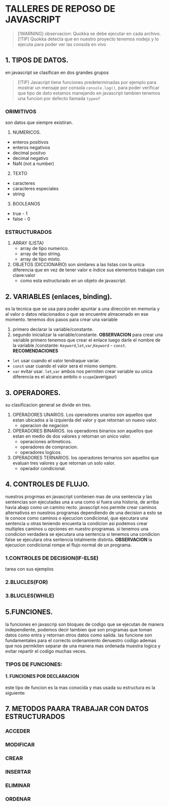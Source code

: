 # TALLERES DE REPOSO DE JAVASCRIPT
>[!WARNING] observacion: Quokka se debe ejecutar en cada archivo.
>[!TIP] Quokka detecta que en nuestro proyecto tenemos nodejs y lo ejecuta para poder ver las consola en vivo

## 1. TIPOS DE DATOS.
en javascript se clasifican en dos grandes grupos
>[!TIP] Javacript tiene funciones predeterminadas por ejemplo para mostrar un mensaje por consola `console.log()`,
para poder verificar que tipo de dato estamos manejando en javascript tambien tenemos una funcion por defecto llamada
`typeof`
### ORIMITIVOS
son datos que siempre existiran.
1. NUMERICOS.
  - enteros positivos
  - enteros negativos
  - decimal positvo
  - decimal negativo
  - NaN (not a number)
2. TEXTO
  - caracteres
  - caracteres especiales
  - string
3. BOOLEANOS
  - true   - 1
  - false  - 0
### ESTRUCTURADOS 
1. ARRAY (LISTA)
   - array de tipo numerico.
   - array de tipo string.
   - array de tipo mixto.
2. OBJETOS (DICCIONARIO)
   son similares a las listas con la unica diferencia que en vez de tener valor e indice sus elementos trabajan
   con clave:valor
   - como esta estructurado en un objeto de javascript.
## 2. VARIABLES (enlaces, binding).
es la tecnica que se usa para poder apuntar a una dirección en memoria y al valor o datos relacionados o que se
encuentre almacenado en ese momento.
tenemos dos pasos para crear una variable 
1. primero declarar la variable/constante.
2. segundo inicializar la variable/constante.
**OBSERVACION** para crear una variable primero tenemos que crear el enlace luego darle el nombre de la variable
/constante: `Keyword`,`let`,`var`,`Keyword` - `const`.
**RECOMENDACIONES**
- `let` usar cuando el valor tendraque variar.
- `const` usar cuando el valor sera el mismo siempre.
- `var` evitar usar.
`let`,`var` ambos nos permiten crear variable su unica diferencia es el alcance ambito o `scope`(averigaur)
## 3. OPERADORES.
su clasificacion general se divide en tres.
1. OPERADORES UNARIOS.
   Los operadores unarios son aquellos que estan ubicados a la izquierda del valor y que retornan un nuevo valor.
   - operacion de negacion
2. OPERADORES BINARIOS.
   los operadores binarios son aquellos que estan en medio de dos valores y retornan un unico valor.
   - operaciones aritmeticos.
   - operadores de compracion.
   - operadores logicos.
3. OPERADORES TERNARIOS.
   los operadores ternarios son aquellos que evaluan tres valores y que retornan un solo valor.
   - operador condicional.
## 4. CONTROLES DE FLUJO.
nuestros progrmas en javascript contienen mas de una sentencia y las sentencias son ejecutadas una a una como si
fuera una historia, de arriba havia abajo como un camino recto.
javascript nos permite crear caminos alternativos en nuestros programas dependiendo de una decision a esto se le 
conoce como caminos o ejecucion condicional, que ejecutara una sentencia u otras teniendo encuenta la condicion
asi podemos crear multiples caminos u opciones en nuestro programas.
si tenemos una condicion verdadera se ejecutara una sentencia si tenemos una condicion false se ejecutara otra
sentencia totalmente distinta.
**OBSERVACION** la ejecucion condicional rompe el flujo normal de un programa.
### 1.CONTROLES DE DECISION(IF-ELSE)
tarea con sus ejemplos
### 2.BLUCLES(FOR)
### 3.BLUCLES(WHILE)

## 5.FUNCIONES.
la funciones en javascrip son bloques de codigo que se ejecutan de manera independiente, podemos decir tambien que 
son programas que toman datos como entra y retornan otros datos como salida.
las funcione son fundamentales para el correcto ordenamiento denuestro codigo ademas que nos permkiten separar de una
manera mas ordenada muestra logica y evitar repartir el codigo muchas veces.
### TIPOS DE FUNCIONES:
#### 1. FUNCIONES POR DECLARACION
este tipo de funcion es la mas conocida y mas usada su estructura es la siguiente:

## 7. METODOS PAARA TRABAJAR CON DATOS ESTRUCTURADOS
### ACCEDER
### MODIFICAR
### CREAR 
### INSERTAR
### ELIMINAR
### ORDENAR 